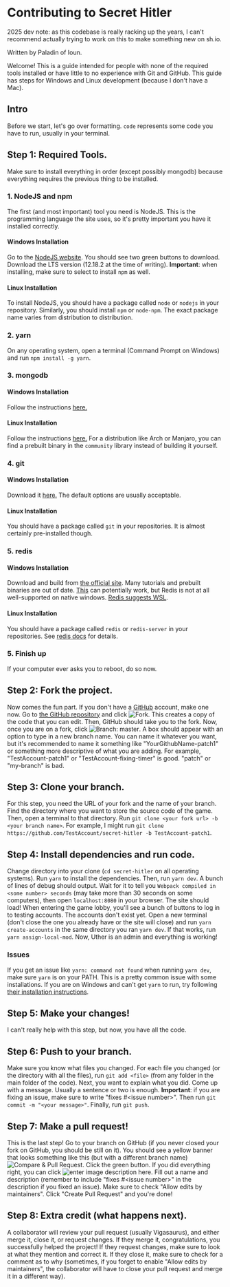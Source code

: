 # Contributing to Secret Hitler

2025 dev note: as this codebase is really racking up the years, I can't recommend actually trying to work on this to make something new on sh.io.

Written by Paladin of Ioun.

Welcome! This is a guide intended for people with none of the required tools installed or have little to no experience with Git and GitHub. This guide has steps for Windows and Linux development (because I don't have a Mac).

## Intro

Before we start, let's go over formatting. `code` represents some code you have to run, usually in your terminal.

## Step 1: Required Tools.

Make sure to install everything in order (except possibly mongodb) because everything requires the previous thing to be installed.

### 1. NodeJS and npm

The first (and most important) tool you need is NodeJS. This is the programming language the site uses, so it's pretty important you have it installed correctly.

#### Windows Installation

Go to the [NodeJS website](https://nodejs.org/en/). You should see two green buttons to download. Download the LTS version (12.18.2 at the time of writing). **Important**: when installing, make sure to select to install `npm` as well.

#### Linux Installation

To install NodeJS, you should have a package called `node` or `nodejs` in your repository. Similarly, you should install `npm` or `node-npm`. The exact package name varies from distribution to distribution.

### 2. yarn

On any operating system, open a terminal (Command Prompt on Windows) and run `npm install -g yarn`.

### 3. mongodb

#### Windows Installation

Follow the instructions [here.](https://docs.mongodb.com/manual/tutorial/install-mongodb-on-windows/)

#### Linux Installation

Follow the instructions [here.](https://docs.mongodb.com/manual/tutorial/install-mongodb-on-linux/) For a distribution like Arch or Manjaro, you can find a prebuilt binary in the `community` library instead of building it yourself.

### 4. git

#### Windows Installation

Download it [here.](https://git-scm.com/downloads) The default options are usually acceptable.

#### Linux Installation

You should have a package called `git` in your repositories. It is almost certainly pre-installed though.

### 5. redis

#### Windows Installation

Download and build from [the official site](https://redis.io/download). Many tutorials and prebuilt binaries are out of date. [This](https://github.com/microsoftarchive/redis) can potentially work, but Redis is not at all well-supported on native windows. [Redis suggests WSL](https://redislabs.com/blog/redis-on-windows-10/).

#### Linux Installation

You should have a package called `redis` or `redis-server` in your repositories. See [redis docs](https://redis.io/download) for details.

### 5. Finish up

If your computer ever asks you to reboot, do so now.

## Step 2: Fork the project.

Now comes the fun part. If you don't have a [GitHub](https://github.com) account, make one now. Go to [the GitHub repository](https://github.com/cozuya/secret-hitler/) and click ![Fork](https://i.ibb.co/NF79Vt9/fork.png). This creates a copy of the code that you can edit. Then, GitHub should take you to the fork. Now, once you are on a fork, click ![Branch: master](https://i.ibb.co/pvJPbq5/branch.png). A box should appear with an option to type in a new branch name. You can name it whatever you want, but it's recommended to name it something like "YourGithubName-patch1" or something more descriptive of what you are adding. For example, "TestAccount-patch1" or "TestAccount-fixing-timer" is good. "patch" or "my-branch" is bad.

## Step 3: Clone your branch.

For this step, you need the URL of your fork and the name of your branch. Find the directory where you want to store the source code of the game. Then, open a terminal to that directory. Run `git clone <your fork url> -b <your branch name>`. For example, I might run `git clone https://github.com/TestAccount/secret-hitler -b TestAccount-patch1`.

## Step 4: Install dependencies and run code.

Change directory into your clone (`cd secret-hitler` on all operating systems). Run `yarn` to install the dependencies. Then, run `yarn dev`. A bunch of lines of debug should output. Wait for it to tell you `Webpack compiled in <some number> seconds` (may take more than 30 seconds on some computers), then open `localhost:8080` in your browser. The site should load! When entering the game lobby, you'll see a bunch of buttons to log in to testing accounts. The accounts don't exist yet. Open a new terminal (don't close the one you already have or the site will close) and run `yarn create-accounts` in the same directory you ran `yarn dev`. If that works, run `yarn assign-local-mod`. Now, Uther is an admin and everything is working!

### Issues

If you get an issue like `yarn: command not found` when running `yarn dev`, make sure `yarn` is on your PATH. This is a pretty common issue with some installations. If you are on Windows and can't get `yarn` to run, try following [their installation instructions](https://yarnpkg.com/getting-started/install).

## Step 5: Make your changes!

I can't really help with this step, but now, you have all the code.

## Step 6: Push to your branch.

Make sure you know what files you changed. For each file you changed (or the directory with all the files), run `git add <file>` (from any folder in the main folder of the code). Next, you want to explain what you did. Come up with a message. Usually a sentence or two is enough. **Important**: if you are fixing an issue, make sure to write "fixes #\<issue number>". Then run `git commit -m "<your message>"`. Finally, run `git push`.

## Step 7: Make a pull request!

This is the last step! Go to your branch on GitHub (if you never closed your fork on GitHub, you should be still on it). You should see a yellow banner that looks something like this (but with a different branch name) ![Compare & Pull Request](https://i.stack.imgur.com/8jEby.png). Click the green button. If you did everything right, you can click ![enter image description here](https://i.ibb.co/LNw5pRm/create-pr.png). Fill out a name and description (remember to include "fixes #\<issue number>" in the description if you fixed an issue). Make sure to check "Allow edits by maintainers". Click "Create Pull Request" and you're done!

## Step 8: Extra credit (what happens next).

A collaborator will review your pull request (usually Vigasaurus), and either merge it, close it, or request changes. If they merge it, congratulations, you successfully helped the project! If they request changes, make sure to look at what they mention and correct it. If they close it, make sure to check for a comment as to why (sometimes, if you forget to enable "Allow edits by maintainers", the collaborator will have to close your pull request and merge it in a different way).
